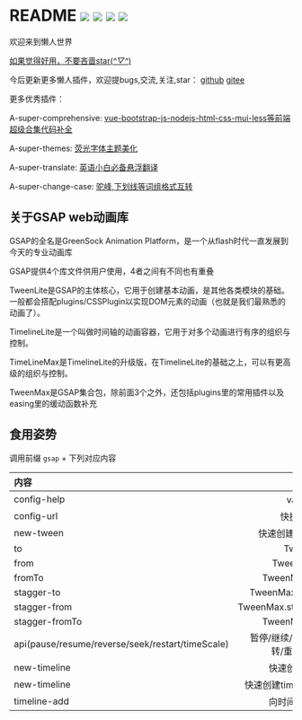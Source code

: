 <!--
 * @Descripttion: 
 * @Author: zhujiang
 * @Date: 2019-07-18 03:10:19
 * @LastEditors: zhujiang
 * @LastEditTime: 2020-01-09 15:01:26
 * @FilePath: \gsap代码片段\README.md
 -->
# README [![](https://badgen.net/vs-marketplace/v/xuedao.snippets-for-gsap)](https://marketplace.visualstudio.com/items?itemName=xuedao.snippets-for-gsap) [![](https://badgen.net/vs-marketplace/i/xuedao.snippets-for-gsap)](https://marketplace.visualstudio.com/items?itemName=xuedao.snippets-for-gsap) [![](https://badgen.net/vs-marketplace/d/xuedao.snippets-for-gsap)](https://marketplace.visualstudio.com/items?itemName=xuedao.snippets-for-gsap) ![](https://img.shields.io/badge/license-MIT-F44336.svg)

欢迎来到懒人世界

[如果觉得好用，不要吝啬star(*^▽^*)](https://gitee.com/qq34347476/gsapCodes)

今后更新更多懒人插件，欢迎提bugs,交流,关注,star：
[github](https://github.com/qq34347476)
[gitee](https://gitee.com/qq34347476)

更多优秀插件：

A-super-comprehensive: [vue-bootstrap-js-nodejs-html-css-mui-less等前端超级合集代码补全](https://marketplace.visualstudio.com/items?itemName=xuedao.super-comprehensive)

A-super-themes: [荧光字体主题美化](https://marketplace.visualstudio.com/items?itemName=xuedao.super-themes)

A-super-translate: [英语小白必备悬浮翻译](https://marketplace.visualstudio.com/items?itemName=xuedao.super-translate)

A-super-change-case: [驼峰,下划线等词组格式互转](https://marketplace.visualstudio.com/items?itemName=xuedao.super-change-case)

## 关于GSAP web动画库

GSAP的全名是GreenSock Animation Platform，是一个从flash时代一直发展到今天的专业动画库

GSAP提供4个库文件供用户使用，4者之间有不同也有重叠

TweenLite是GSAP的主体核心，它用于创建基本动画，是其他各类模块的基础。一般都会搭配plugins/CSSPlugin以实现DOM元素的动画（也就是我们最熟悉的动画了）。

TimelineLite是一个叫做时间轴的动画容器，它用于对多个动画进行有序的组织与控制。

TimeLineMax是TimelineLite的升级版，在TimelineLite的基础之上，可以有更高级的组织与控制。

TweenMax是GSAP集合包，除前面3个之外，还包括plugins里的常用插件以及easing里的缓动函数补充

## 食用姿势

调用前缀  `gsap` + 下列对应内容


| 内容                                             |                                快捷键 |
| :----------------------------------------------- | ------------------------------------: |
| config-help                                      |                          vars相关属性 |
| config-url                                       |                          快捷引入GSAP |
| new-tween                                        |                      快速创建TweenMax |
| to                                               |                           TweenMax.to |
| from                                             |                         TweenMax.from |
| fromTo                                           |                       TweenMax.fromTo |
| stagger-to                                       |                    TweenMax.staggerTo |
| stagger-from                                     |                  TweenMax.staggerFrom |
| stagger-fromTo                                   |                       TweenMax.fromTo |
| api(pause/resume/reverse/seek/restart/timeScale) | 暂停/继续/反转播放/跳转/重播/倍速播放 |
| new-timeline                                     |                      快速创建Timeline |
| new-timeline                                     |                快速创建timeline时间轴 |
| timeline-add                                     |                      向时间轴添加动画 |
